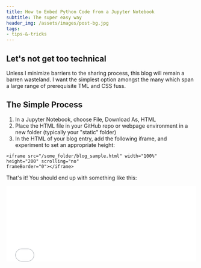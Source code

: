 ```yaml
---
title: How to Embed Python Code from a Jupyter Notebook
subtitle: The super easy way
header_img: /assets/images/post-bg.jpg
tags:
- tips-&-tricks
---
```


## Let's not get too technical

Unless I minimize barriers to the sharing process, this blog will remain a barren wasteland. I want the simplest option amongst the many which span a large range of prerequisite TML and CSS fuss.

## The Simple Process

<ol>
    <li>In a Jupyter Notebook, choose File, Download As, HTML</li>
    <li>Place the HTML file in your GitHub repo or webpage environment in a new folder (typically your "static" folder)</li>
    <li>In the HTML of your blog entry, add the following iframe, and experiment to set an appropriate height:</li>
</ol>

<code>&lt;iframe src="/some_folder/blog_sample.html" width="100%" height="200" scrolling="no" frameBorder="0"&gt;&lt;&#47;iframe&gt;</code>

That's it! You should end up with something like this:

<iframe src="/assets/html/code/Blog_sample.html" width="100%" height="200" scrolling="no" frameBorder="0"></iframe>
